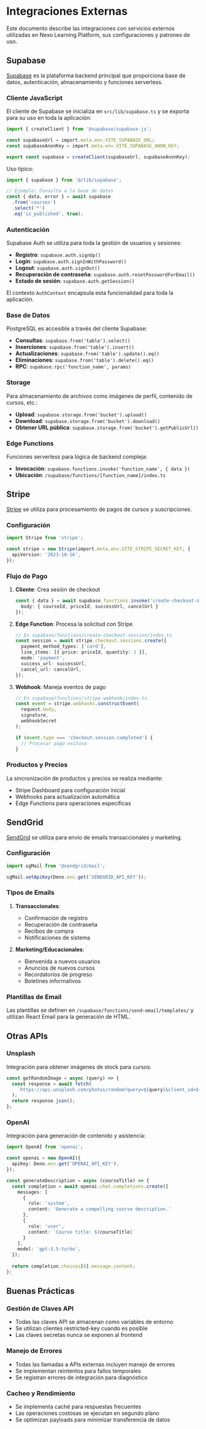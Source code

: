 
# Integraciones Externas

Este documento describe las integraciones con servicios externos utilizadas en Nexo Learning Platform, sus configuraciones y patrones de uso.

## Supabase

[Supabase](https://supabase.io/) es la plataforma backend principal que proporciona base de datos, autenticación, almacenamiento y funciones serverless.

### Cliente JavaScript

El cliente de Supabase se inicializa en `src/lib/supabase.ts` y se exporta para su uso en toda la aplicación:

```typescript
import { createClient } from '@supabase/supabase-js';

const supabaseUrl = import.meta.env.VITE_SUPABASE_URL;
const supabaseAnonKey = import.meta.env.VITE_SUPABASE_ANON_KEY;

export const supabase = createClient(supabaseUrl, supabaseAnonKey);
```

Uso típico:

```typescript
import { supabase } from '@/lib/supabase';

// Ejemplo: Consulta a la base de datos
const { data, error } = await supabase
  .from('courses')
  .select('*')
  .eq('is_published', true);
```

### Autenticación

Supabase Auth se utiliza para toda la gestión de usuarios y sesiones:

- **Registro**: `supabase.auth.signUp()`
- **Login**: `supabase.auth.signInWithPassword()`
- **Logout**: `supabase.auth.signOut()`
- **Recuperación de contraseña**: `supabase.auth.resetPasswordForEmail()`
- **Estado de sesión**: `supabase.auth.getSession()`

El contexto `AuthContext` encapsula esta funcionalidad para toda la aplicación.

### Base de Datos

PostgreSQL es accesible a través del cliente Supabase:

- **Consultas**: `supabase.from('table').select()`
- **Inserciones**: `supabase.from('table').insert()`
- **Actualizaciones**: `supabase.from('table').update().eq()`
- **Eliminaciones**: `supabase.from('table').delete().eq()`
- **RPC**: `supabase.rpc('function_name', params)`

### Storage

Para almacenamiento de archivos como imágenes de perfil, contenido de cursos, etc.:

- **Upload**: `supabase.storage.from('bucket').upload()`
- **Download**: `supabase.storage.from('bucket').download()`
- **Obtener URL pública**: `supabase.storage.from('bucket').getPublicUrl()`

### Edge Functions

Funciones serverless para lógica de backend compleja:

- **Invocación**: `supabase.functions.invoke('function_name', { data })`
- **Ubicación**: `/supabase/functions/[function_name]/index.ts`

## Stripe

[Stripe](https://stripe.com/) se utiliza para procesamiento de pagos de cursos y suscripciones.

### Configuración

```typescript
import Stripe from 'stripe';

const stripe = new Stripe(import.meta.env.VITE_STRIPE_SECRET_KEY, {
  apiVersion: '2023-10-16',
});
```

### Flujo de Pago

1. **Cliente**: Crea sesión de checkout
   ```typescript
   const { data } = await supabase.functions.invoke('create-checkout-session', {
     body: { courseId, priceId, successUrl, cancelUrl }
   });
   ```

2. **Edge Function**: Procesa la solicitud con Stripe
   ```typescript
   // En supabase/functions/create-checkout-session/index.ts
   const session = await stripe.checkout.sessions.create({
     payment_method_types: ['card'],
     line_items: [{ price: priceId, quantity: 1 }],
     mode: 'payment',
     success_url: successUrl,
     cancel_url: cancelUrl,
   });
   ```

3. **Webhook**: Maneja eventos de pago
   ```typescript
   // En supabase/functions/stripe-webhook/index.ts
   const event = stripe.webhooks.constructEvent(
     request.body,
     signature,
     webhookSecret
   );
   
   if (event.type === 'checkout.session.completed') {
     // Procesar pago exitoso
   }
   ```

### Productos y Precios

La sincronización de productos y precios se realiza mediante:
- Stripe Dashboard para configuración inicial
- Webhooks para actualización automática
- Edge Functions para operaciones específicas

## SendGrid

[SendGrid](https://sendgrid.com/) se utiliza para envío de emails transaccionales y marketing.

### Configuración

```typescript
import sgMail from '@sendgrid/mail';

sgMail.setApiKey(Deno.env.get('SENDGRID_API_KEY'));
```

### Tipos de Emails

1. **Transaccionales**:
   - Confirmación de registro
   - Recuperación de contraseña
   - Recibos de compra
   - Notificaciones de sistema

2. **Marketing/Educacionales**:
   - Bienvenida a nuevos usuarios
   - Anuncios de nuevos cursos
   - Recordatorios de progreso
   - Boletines informativos

### Plantillas de Email

Las plantillas se definen en `/supabase/functions/send-email/templates/` y utilizan React Email para la generación de HTML.

## Otras APIs

### Unsplash

Integración para obtener imágenes de stock para cursos:

```typescript
const getRandomImage = async (query) => {
  const response = await fetch(
    `https://api.unsplash.com/photos/random?query=${query}&client_id=${unsplashKey}`
  );
  return response.json();
};
```

### OpenAI

Integración para generación de contenido y asistencia:

```typescript
import OpenAI from 'openai';

const openai = new OpenAI({
  apiKey: Deno.env.get('OPENAI_API_KEY'),
});

const generateDescription = async (courseTitle) => {
  const completion = await openai.chat.completions.create({
    messages: [
      { 
        role: 'system', 
        content: 'Generate a compelling course description.' 
      },
      { 
        role: 'user', 
        content: `Course title: ${courseTitle}` 
      }
    ],
    model: 'gpt-3.5-turbo',
  });
  
  return completion.choices[0].message.content;
};
```

## Buenas Prácticas

### Gestión de Claves API
- Todas las claves API se almacenan como variables de entorno
- Se utilizan clientes restricted-key cuando es posible
- Las claves secretas nunca se exponen al frontend

### Manejo de Errores
- Todas las llamadas a APIs externas incluyen manejo de errores
- Se implementan reintentos para fallos temporales
- Se registran errores de integración para diagnóstico

### Cacheo y Rendimiento
- Se implementa caché para respuestas frecuentes
- Las operaciones costosas se ejecutan en segundo plano
- Se optimizan payloads para minimizar transferencia de datos
